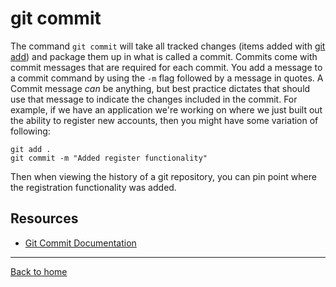 # git commit
The command `git commit` will take all tracked changes (items added with [git add](./Add.md)) and package them up in what is called a commit. 
Commits come with commit messages that are required for each commit. You add a message to a commit command by using the `-m` flag followed by a message in quotes.
A Commit message _can_ be anything, but best practice dictates that should use that message to indicate the changes included in the commit.
For example, if we have an application we're working on where we just built out the ability to register new accounts, then you might have some variation of following: 
```
git add .
git commit -m "Added register functionality"
```

Then when viewing the history of a git repository, you can pin point where the registration functionality was added.
## Resources
- [Git Commit Documentation](https://git-scm.com/docs/git-commit)
---
[Back to home](../README.md)
